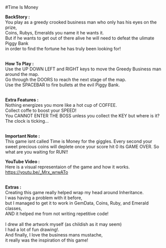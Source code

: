 #Time Is Money

<b>BackStory : </b> <br>
You play as a greedy crooked business man who only has his eyes on the prize, <br>
Coins, Rubys, Emeralds you name it he wants it.<br>
But if he wants to get out of there alive he will need to defeat the ulimate Piggy Bank<br>
in order to find the fortune he has truly been looking for!<br><br>

<b>How To Play : </b> <br>
Use the UP DOWN LEFT and RIGHT keys to move the Greedy Business man around the map. <br>
Go through the DOORS to reach the next stage of the map. <br>
Use the SPACEBAR to fire bullets at the evil Piggy Bank. <br><br>

<b>Extra Features : </b> <br>
Nothing energizes you more like a hot cup of COFFEE.<br>
Collect coffe to boost your SPEED!<br>
You CANNOT ENTER THE BOSS unless you collect the KEY but where is it? <br>
The clock is ticking...<br><br>

<b>Important Note : </b> <br>
This game isnt called Time is Money for the giggles. Every second your sweet precious
coins will deplete once your score hit 0 its GAME OVER. So what are you waiting for
RUN!!

<b>YouTube Video : </b> <br>
Here is a visual representaion of the game and how it works.<br>
https://youtu.be/_Mrx_wrwATo<br><br>

<b>Extras : </b> <br>
Creating this game really helped wrap my head around Inheritance. <br>
I was having a problem with it before,<br>
but I managed to get it to work in GemData, Coins, Ruby, and Emerald classes, <br>
AND it helped me from not writing repetitive code!<br><br>
I drew all the artwork myself (as childish as it may seem) <br>
I had a lot of fun drawing!.<br>
And finally, I love the business mans mustache,<br>
it really was the inspiration of this game!
